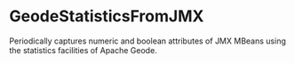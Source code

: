 # GeodeStatisticsFromJMX
Periodically captures numeric and boolean attributes of JMX MBeans using the statistics facilities of Apache Geode.
